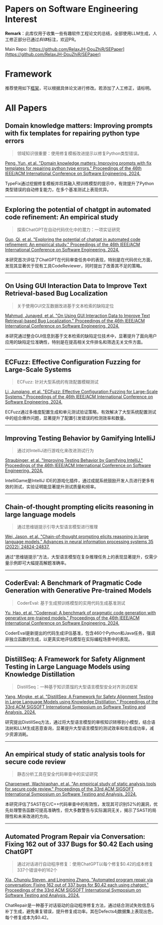 # Papers on Software Engineering Interest

**Remark**：此库仅用于收集一些有趣软件工程论文的总结，全部使用LLM生成，人工修正部分已通过*斜体*标注，欢迎PR。

Main Repo: [https://github.com/RelaxJH-DouZhiR/SEPaper](https://github.com/RelaxJH-DouZhiR/SEPaper)

# Framework

推荐使用如下[框架](Framework.md)，可以根据具体论文进行修改。若添加了人工修正，请标明。

# All Papers

## Domain knowledge matters: Improving prompts with fix templates for repairing python type errors

>领域知识很重要：使用修复模板改进提示以修复Python类型错误。

[Peng, Yun, et al. "Domain knowledge matters: Improving prompts with fix templates for repairing python type errors." Proceedings of the 46th IEEE/ACM International Conference on Software Engineering. 2024.](paper/10.1145-3597503.3608139.md)

TypeFix通过挖掘修复模板并将其融入预训练模型的提示中，有效提升了Python类型错误的自动修复能力，在多个基准测试上表现优异。

---

## Exploring the potential of chatgpt in automated code refinement: An empirical study

>探索ChatGPT在自动代码优化中的潜力：一项实证研究

[Guo, Qi, et al. "Exploring the potential of chatgpt in automated code refinement: An empirical study." Proceedings of the 46th IEEE/ACM International Conference on Software Engineering. 2024.](paper/10.1145-3597503.3623306.md)

本研究首次评估了ChatGPT在代码审查任务中的表现，特别是在代码优化方面，发现其显著优于现有工具CodeReviewer，同时提出了改善其不足的策略。

---

## On Using GUI Interaction Data to Improve Text Retrieval-based Bug Localization

>关于使用GUI交互数据改进基于文本检索的缺陷定位

[Mahmud, Junayed, et al. "On Using GUI Interaction Data to Improve Text Retrieval-based Bug Localization." Proceedings of the 46th IEEE/ACM International Conference on Software Engineering. 2024.](paper/10.1145-3597503.3608139.md)

本研究通过整合GUI信息到基于文本检索的缺陷定位技术中，显著提升了面向用户应用的缺陷定位准确性，特别是在提高相关文件排名和筛选无关文件方面。

---

## ECFuzz: Effective Configuration Fuzzing for Large-Scale Systems

>ECFuzz: 针对大型系统的有效配置模糊测试

[Li, Junqiang, et al. "ECFuzz: Effective Configuration Fuzzing for Large-Scale Systems." Proceedings of the 46th IEEE/ACM International Conference on Software Engineering. 2024.](paper/10.1145-3597503.3623315.md)

ECFuzz通过多维度配置生成和单元测试验证策略，有效解决了大型系统配置测试中的组合爆炸问题，显著提升了配置引发错误的检测效率和数量。

---

## Improving Testing Behavior by Gamifying IntelliJ

> 通过对IntelliJ进行游戏化来改进测试行为

[Straubinger, et al. "Improving Testing Behavior by Gamifying IntelliJ." Proceedings of the 46th IEEE/ACM International Conference on Software Engineering. 2024.](paper/10.1145-3597503.3623339.md)

IntelliGame是IntelliJ IDE的游戏化插件，通过成就系统鼓励开发人员进行更多有效的测试，实验证明能显著提升测试质量和频率。

---

## Chain-of-thought prompting elicits reasoning in large language models

> 通过思维链提示引导大型语言模型进行推理

[Wei, Jason, et al. "Chain-of-thought prompting elicits reasoning in large language models." Advances in neural information processing systems 35 (2022): 24824-24837.](paper/Chain-of-Thought%20Prompting%20Elicits%20Reasoning%20in%20Large%20Language%20Models.md)

通过“思维链提示”方法，大型语言模型在复杂推理任务上的表现显著提升，仅需少量示例即可大幅提高解题准确率。

---

## CoderEval: A Benchmark of Pragmatic Code Generation with Generative Pre-trained Models

>CoderEval: 基于生成预训练模型的实用代码生成基准测试

[Yu, Hao, et al. "Codereval: A benchmark of pragmatic code generation with generative pre-trained models." Proceedings of the 46th IEEE/ACM International Conference on Software Engineering. 2024.](paper/10.1145-3597503.3623316.md)

CoderEval是新提出的代码生成评估基准，包含460个Python和Java任务，强调非独立函数的生成，以更真实地评估模型在实际编程场景中的表现。

---

## DistillSeq: A Framework for Safety Alignment Testing in Large Language Models using Knowledge Distillation

> DistillSeq：一种基于知识蒸馏的大型语言模型安全对齐测试框架

[Yang, Mingke, et al. "DistillSeq: A Framework for Safety Alignment Testing in Large Language Models using Knowledge Distillation." Proceedings of the 33rd ACM SIGSOFT International Symposium on Software Testing and Analysis. 2024.](paper/10.1145-3650212.3680304.md)

研究提出DistillSeq方法，通过将大型语言模型的审核知识转移到小模型，结合语法树和LLM生成恶意查询，显著提升大型语言模型的测试效率和攻击成功率，减少资源消耗。

---

## An empirical study of static analysis tools for secure code review

> 静态分析工具在安全代码审查中的实证研究

[Charoenwet, Wachiraphan, et al. "An empirical study of static analysis tools for secure code review." Proceedings of the 33rd ACM SIGSOFT International Symposium on Software Testing and Analysis. 2024.](paper/10.1145-3650212.3680313.md)

本研究评估了SAST在C/C++代码审查中的有效性，发现其可识别52%的漏洞，优先处理警告函数可提高准确性，但大多数警告与实际漏洞无关，揭示了SAST的局限性和未来改进的方向。

---

## Automated Program Repair via Conversation: Fixing 162 out of 337 Bugs for $0.42 Each using ChatGPT

> 通过对话进行自动程序修复：使用ChatGPT以每个修复$0.42的成本修复337个错误中的162个

[Xia, Chunqiu Steven, and Lingming Zhang. "Automated program repair via conversation: Fixing 162 out of 337 bugs for $0.42 each using chatgpt." Proceedings of the 33rd ACM SIGSOFT International Symposium on Software Testing and Analysis. 2024.](paper/10.1145-3650212.3680323.md)

ChatRepair是一种基于对话驱动的自动程序修复方法，通过结合测试失败信息与补丁生成，避免重复错误，提升修复成功率。其在Defects4j数据集上表现出色，每个修复成本为$0.42。